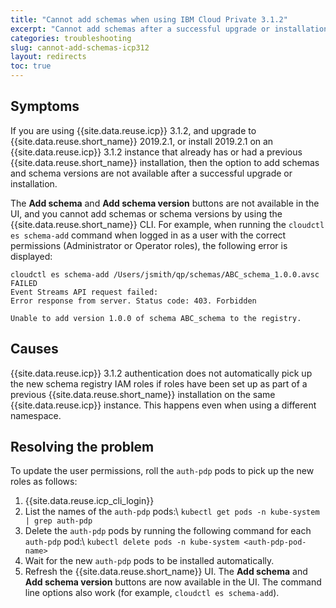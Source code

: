```yaml
---
title: "Cannot add schemas when using IBM Cloud Private 3.1.2"
excerpt: "Cannot add schemas after a successful upgrade or installation."
categories: troubleshooting
slug: cannot-add-schemas-icp312
layout: redirects
toc: true
---
```


## Symptoms

If you are using {{site.data.reuse.icp}} 3.1.2, and upgrade to {{site.data.reuse.short_name}} 2019.2.1, or install 2019.2.1 on an {{site.data.reuse.icp}} 3.1.2 instance that already has or had a previous {{site.data.reuse.short_name}} installation, then the option to add schemas and schema versions are not available after a successful upgrade or installation.

The **Add schema** and **Add schema version** buttons are not available in the UI, and you cannot add schemas or schema versions by using the {{site.data.reuse.short_name}} CLI. For example, when running the `cloudctl es schema-add` command when logged in as a user with the correct permissions (Administrator or Operator roles), the following error is displayed:

```
cloudctl es schema-add /Users/jsmith/qp/schemas/ABC_schema_1.0.0.avsc
FAILED
Event Streams API request failed:
Error response from server. Status code: 403. Forbidden

Unable to add version 1.0.0 of schema ABC_schema to the registry.
```

## Causes

{{site.data.reuse.icp}} 3.1.2 authentication does not automatically pick up the new schema registry IAM roles if roles have been set up as part of a previous {{site.data.reuse.short_name}} installation on the same {{site.data.reuse.icp}} instance. This happens even when using a different namespace.

## Resolving the problem

To update the user permissions, roll the `auth-pdp` pods to pick up the new roles as follows:

1. {{site.data.reuse.icp_cli_login}}
2. List the names of the `auth-pdp` pods:\\
   `kubectl get pods -n kube-system | grep auth-pdp`
3. Delete the `auth-pdp` pods by running the following command for each `auth-pdp` pod:\\
   `kubectl delete pods -n kube-system <auth-pdp-pod-name>`
4. Wait for the new `auth-pdp` pods to be installed automatically.
5. Refresh the {{site.data.reuse.short_name}} UI. The **Add schema** and **Add schema version** buttons are now available in the UI. The command line options also work (for example, `cloudctl es schema-add`).
